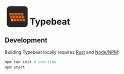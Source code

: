 <img align="left" src="./icons/icon.svg" alt="" style="width: 80px; height: 80px;" width="80px" height="80px" />

# Typebeat

## Development

Building Typebeat locally requires [Rust](https://www.rust-lang.org/learn/get-started) and [Node/NPM](https://nodejs.org/):

```bash
npm run init # one-time
npm start
```
